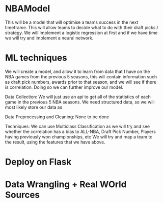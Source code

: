 # NBAModel
This will be a model that will optimise a teams success in the next timeframe. This will allow teams to decide what to do with their draft picks / strategy. We will implement a logistic regression at first and if we have time we will try and implement a neural network.

# ML techniques
We will create a model, and allow it to learn from data that I have on the NBA games from the previous 5 seasons, this will contain information such as draft pick numbers,
awards prior to that season, and we will see if there is correlation. Doing so we can further improve our model.

Data Collection:
We will just use an api to get all of the statistics of each game in the previous 5 NBA seasons. We need structured data, so we will most likely store our data as 

Data Preprocessing and Cleaning:
None to be done

Techniques:
We can use Multiclass Classification as we will try and see whether the correlation has a bias to ALL-NBA, Draft Pick Number, Players having previously won championships, etc
We will try and map a team to the result, using the features that we have above.


# Deploy on Flask

# Data Wrangling + Real WOrld Sources
